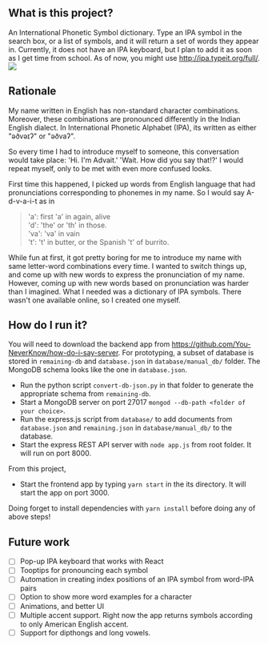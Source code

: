 ## What is this project?
An International Phonetic Symbol dictionary. Type an IPA symbol in the search box, or a list of symbols, and it will return a set of words they appear in. Currently, it does not have an IPA keyboard, but I plan to add it as soon as I get time from school. As of now, you might use http://ipa.typeit.org/full/. 
![](https://media.giphy.com/media/1P01VCSs34QCBS7nhb/giphy.gif)
## Rationale
My name written in English has non-standard character combinations. Moreover, these combinations are pronounced differently in the Indian English dialect. In International Phonetic Alphabet (IPA), its written as either "əðvəɪʔ" or "əðvaʔ".

So every time I had to introduce myself to someone, this conversation would take place: 
'Hi. I'm Advait.'
'Wait. How did you say that!?'
I would repeat myself, only to be met with even more confused looks.

First time this happened, I picked up words from English language that had pronunciations corresponding to phonemes in my name. So I would say A-d-v-a-i-t as in 
> 'a': first 'a' in again, alive  
> 'd': 'the' or 'th' in those.  
> 'va': 'va' in vain  
> 't': 't' in butter, or the Spanish 't' of burrito.  

While fun at first, it got pretty boring for me to introduce my name with same letter-word combinations every time. I wanted to switch things up, and come up with new words to express the pronunciation of my name. However, coming up with new words based on pronunciation was harder than I imagined. What I needed was a dictionary of IPA symbols. There wasn't one available online, so I created one myself. 

## How do I run it?
You will need to download the backend app from https://github.com/You-NeverKnow/how-do-i-say-server.
For prototyping, a subset of database is stored in `remaining-db` and `database.json` in `database/manual_db/` folder. The MongoDB schema looks like the one in `database.json`.
* Run the python script `convert-db-json.py` in that folder to generate the appropriate schema from `remaining-db`.
* Start a MongoDB server on port 27017 `mongod --db-path <folder of your choice>`.
* Run the express.js script from `database/` to add documents from `database.json` and `remaining.json` in `database/manual_db/` to the database.
* Start the express REST API server with `node app.js` from root folder. It will run on port 8000.

From this project,
* Start the frontend app by typing `yarn start` in the its directory. It will start the app on port 3000.

Doing forget to install dependencies with `yarn install` before doing any of above steps!

## Future work
- [ ] Pop-up IPA keyboard that works with React
- [ ] Tooptips for pronouncing each symbol
- [ ] Automation in creating index positions of an IPA symbol from word-IPA pairs
- [ ] Option to show more word examples for a character
- [ ] Animations, and better UI
- [ ] Multiple accent support. Right now the app returns symbols according to only American English accent.
- [ ] Support for dipthongs and long vowels.
